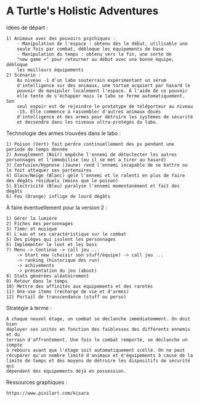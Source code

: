 # A Turtle's Holistic Adventures


Idées de départ :

	1) Animaux avec des pouvoirs psychiques :
		- Manipulation de l'espace : obtenu dès le début, utilisable une
		seule fois par combat, débloque les équipements de base
		- Manipulation du temps : obtenu vers la fin, une sorte de
		"new game +" pour retourner au début avec une bonne équipe, débloque
		les meilleurs équipements
	2) Scénario :
		Au niveau -1 d'un labo souterrain expérimentant un sérum
		d'intelligence sur des animaux, une tortue acquiert par hasard le
		pouvoir de manipuler localement l'espace. À l'aide de ce pouvoir
		elle tente de s'échapper mais le labo se ferme automatiquement. Son
		seul espoir est de rejoindre le prototype de téléporteur au niveau
		-15. Elle commence à rassembler d'autres animaux doués
		d'intelligence et des armes pour détruire les systèmes de sécurité
		et decsendre dans les niveaux ultra-protégés du labo.


Technologie des armes trouvées dans le labo :

	1) Poison (Vert) fait perdre continuellement des pv pendant une periode de temps donnée
	2) Aveuglement (Noir) empêche l'ennemi de détectecter les autres personnages et l'immobilise (ou il se met a tirer au hasard)
	3) Confusion/Hypnose (Jaune) rend l'ennemi incapable de se battre ou le foit attaquer ses partenaires
	4) Glace/Neige (Blanc) gèle l'ennemi et le ralenti en plus de faire des dégâts résiduels (moins que le poison)
	5) Electricité (Bleu) paralyse l'ennemi momentanément et fait des dégâts
	6) Feu (Orange) inflige de lourd dégâts


À faire éventuellement pour la version 2 :

	1) Gérer la lumière
	2) Fiches des personnages
	3) Timer et musique
	4) L'eau et ses caractéristique sur le combat
	5) Des pièges qui isolent les personnages
	6) Implémenter le loot et les boss
	7) Menu -> Continue -> call jeu ...
		-> Start new (choisir son stuff/équipe) -> call jeu ...
		-> ranking (historique des run)
		-> achivements
		-> présentation du jeu (about)
	8) Stats générées aléatoirement
	9) Retour dans le temps
	10) Mettre des affinités aux équipements et des raretés
	11) One-use items (recharge de vie et d'armes)
	12) Portail de transcendance (stuff ou perso)


Stratégie à terme :

	À chaque nouvel étage, un combat se déclanche immédiatemment. On doit bien
	déployer ses unités en fonction des faiblesses des différents ennemis et du
	terrain d'affrontement. Une fois le combat remporté, se déclanche un compte
	à rebours avant que l'étage soit automatiquement scéllé. On ne peut
	récupérer qu'un nombre limité d'animaux et d'équipements à cause de la
	limite de temps et des moyens de détruire les dispositifs de sécurité qui
	dépendent des équipements déjà en possession. 
	

Ressources graphiques :

	https://www.pixilart.com/kisara
